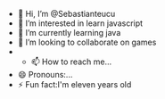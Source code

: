 - 👋 Hi, I’m @Sebastianteucu
- 👀 I’m interested in learn javascript
- 🌱 I’m currently learning java
- 💞️ I’m looking to collaborate on games
- - 📫 How to reach me...
- 😄 Pronouns:...
- ⚡ Fun fact:I'm eleven years old

<!---
Sebastianteucu/Sebastianteucu is a ✨ special ✨ repository because its `README.md` (this file) appears on your GitHub profile.
You can click the Preview link to take a look at your changes.
--->
